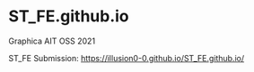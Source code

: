 # ST_FE.github.io
Graphica AIT OSS 2021

ST_FE Submission: https://illusion0-0.github.io/ST_FE.github.io/
